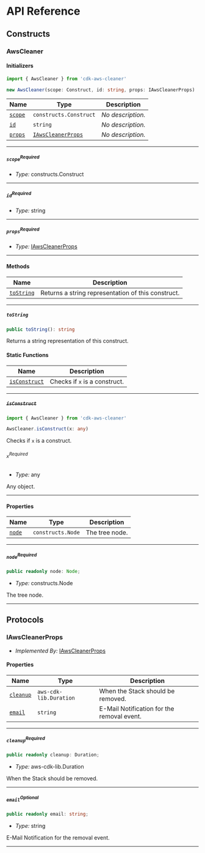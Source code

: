 # API Reference <a name="API Reference" id="api-reference"></a>

## Constructs <a name="Constructs" id="Constructs"></a>

### AwsCleaner <a name="AwsCleaner" id="cdk-aws-cleaner.AwsCleaner"></a>

#### Initializers <a name="Initializers" id="cdk-aws-cleaner.AwsCleaner.Initializer"></a>

```typescript
import { AwsCleaner } from 'cdk-aws-cleaner'

new AwsCleaner(scope: Construct, id: string, props: IAwsCleanerProps)
```

| **Name**                                                                                 | **Type**                                                                      | **Description**   |
| ---------------------------------------------------------------------------------------- | ----------------------------------------------------------------------------- | ----------------- |
| <code><a href="#cdk-aws-cleaner.AwsCleaner.Initializer.parameter.scope">scope</a></code> | <code>constructs.Construct</code>                                             | *No description.* |
| <code><a href="#cdk-aws-cleaner.AwsCleaner.Initializer.parameter.id">id</a></code>       | <code>string</code>                                                           | *No description.* |
| <code><a href="#cdk-aws-cleaner.AwsCleaner.Initializer.parameter.props">props</a></code> | <code><a href="#cdk-aws-cleaner.IAwsCleanerProps">IAwsCleanerProps</a></code> | *No description.* |

---

##### `scope`<sup>Required</sup> <a name="scope" id="cdk-aws-cleaner.AwsCleaner.Initializer.parameter.scope"></a>

- *Type:* constructs.Construct

---

##### `id`<sup>Required</sup> <a name="id" id="cdk-aws-cleaner.AwsCleaner.Initializer.parameter.id"></a>

- *Type:* string

---

##### `props`<sup>Required</sup> <a name="props" id="cdk-aws-cleaner.AwsCleaner.Initializer.parameter.props"></a>

- *Type:* <a href="#cdk-aws-cleaner.IAwsCleanerProps">IAwsCleanerProps</a>

---

#### Methods <a name="Methods" id="Methods"></a>

| **Name**                                                                 | **Description**                                    |
| ------------------------------------------------------------------------ | -------------------------------------------------- |
| <code><a href="#cdk-aws-cleaner.AwsCleaner.toString">toString</a></code> | Returns a string representation of this construct. |

---

##### `toString` <a name="toString" id="cdk-aws-cleaner.AwsCleaner.toString"></a>

```typescript
public toString(): string
```

Returns a string representation of this construct.

#### Static Functions <a name="Static Functions" id="Static Functions"></a>

| **Name**                                                                       | **Description**               |
| ------------------------------------------------------------------------------ | ----------------------------- |
| <code><a href="#cdk-aws-cleaner.AwsCleaner.isConstruct">isConstruct</a></code> | Checks if `x` is a construct. |

---

##### ~~`isConstruct`~~ <a name="isConstruct" id="cdk-aws-cleaner.AwsCleaner.isConstruct"></a>

```typescript
import { AwsCleaner } from 'cdk-aws-cleaner'

AwsCleaner.isConstruct(x: any)
```

Checks if `x` is a construct.

###### `x`<sup>Required</sup> <a name="x" id="cdk-aws-cleaner.AwsCleaner.isConstruct.parameter.x"></a>

- *Type:* any

Any object.

---

#### Properties <a name="Properties" id="Properties"></a>

| **Name**                                                                  | **Type**                     | **Description** |
| ------------------------------------------------------------------------- | ---------------------------- | --------------- |
| <code><a href="#cdk-aws-cleaner.AwsCleaner.property.node">node</a></code> | <code>constructs.Node</code> | The tree node.  |

---

##### `node`<sup>Required</sup> <a name="node" id="cdk-aws-cleaner.AwsCleaner.property.node"></a>

```typescript
public readonly node: Node;
```

- *Type:* constructs.Node

The tree node.

---




## Protocols <a name="Protocols" id="Protocols"></a>

### IAwsCleanerProps <a name="IAwsCleanerProps" id="cdk-aws-cleaner.IAwsCleanerProps"></a>

- *Implemented By:* <a href="#cdk-aws-cleaner.IAwsCleanerProps">IAwsCleanerProps</a>


#### Properties <a name="Properties" id="Properties"></a>

| **Name**                                                                              | **Type**                          | **Description**                            |
| ------------------------------------------------------------------------------------- | --------------------------------- | ------------------------------------------ |
| <code><a href="#cdk-aws-cleaner.IAwsCleanerProps.property.cleanup">cleanup</a></code> | <code>aws-cdk-lib.Duration</code> | When the Stack should be removed.          |
| <code><a href="#cdk-aws-cleaner.IAwsCleanerProps.property.email">email</a></code>     | <code>string</code>               | E-Mail Notification for the removal event. |

---

##### `cleanup`<sup>Required</sup> <a name="cleanup" id="cdk-aws-cleaner.IAwsCleanerProps.property.cleanup"></a>

```typescript
public readonly cleanup: Duration;
```

- *Type:* aws-cdk-lib.Duration

When the Stack should be removed.

---

##### `email`<sup>Optional</sup> <a name="email" id="cdk-aws-cleaner.IAwsCleanerProps.property.email"></a>

```typescript
public readonly email: string;
```

- *Type:* string

E-Mail Notification for the removal event.

---

